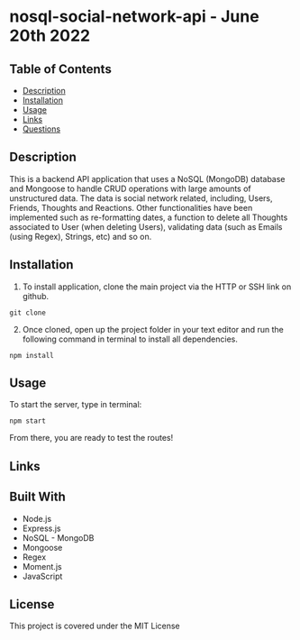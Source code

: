 # nosql-social-network-api - June 20th 2022

## Table of Contents

- [Description](#Description)
- [Installation](#Installation)
- [Usage](#Usage)
- [Links](#Links)
- [Questions](#Questions)

##

## Description

This is a backend API application that uses a NoSQL (MongoDB) database and Mongoose to handle CRUD operations with large amounts of unstructured data. The data is social network related, including, Users, Friends, Thoughts and Reactions. Other functionalities have been implemented such as re-formatting dates, a function to delete all Thoughts associated to User (when deleting Users), validating data (such as Emails (using Regex), Strings, etc) and so on.

## Installation

1. To install application, clone the main project via the HTTP or SSH link on github.

```
git clone
```

2. Once cloned, open up the project folder in your text editor and run the following command in terminal to install all dependencies.

```
npm install
```

## Usage

To start the server, type in terminal:

```
npm start
```

From there, you are ready to test the routes!

## Links



## Built With

- Node.js
- Express.js
- NoSQL - MongoDB
- Mongoose
- Regex
- Moment.js
- JavaScript

## License

This project is covered under the MIT License
